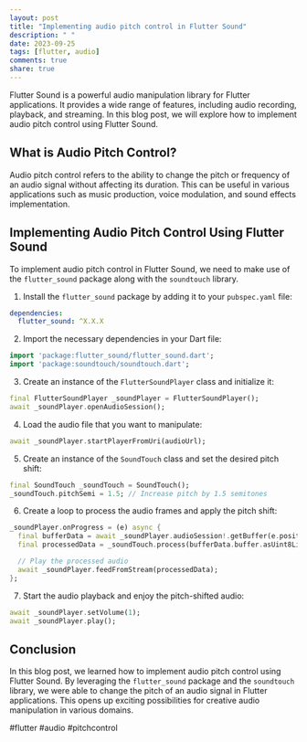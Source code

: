 ```yaml
---
layout: post
title: "Implementing audio pitch control in Flutter Sound"
description: " "
date: 2023-09-25
tags: [flutter, audio]
comments: true
share: true
---
```


Flutter Sound is a powerful audio manipulation library for Flutter applications. It provides a wide range of features, including audio recording, playback, and streaming. In this blog post, we will explore how to implement audio pitch control using Flutter Sound.

## What is Audio Pitch Control?

Audio pitch control refers to the ability to change the pitch or frequency of an audio signal without affecting its duration. This can be useful in various applications such as music production, voice modulation, and sound effects implementation.

## Implementing Audio Pitch Control Using Flutter Sound

To implement audio pitch control in Flutter Sound, we need to make use of the `flutter_sound` package along with the `soundtouch` library.

1. Install the `flutter_sound` package by adding it to your `pubspec.yaml` file:

```yaml
dependencies:
  flutter_sound: ^X.X.X
```

2. Import the necessary dependencies in your Dart file:

```dart
import 'package:flutter_sound/flutter_sound.dart';
import 'package:soundtouch/soundtouch.dart';
```

3. Create an instance of the `FlutterSoundPlayer` class and initialize it:

```dart
final FlutterSoundPlayer _soundPlayer = FlutterSoundPlayer();
await _soundPlayer.openAudioSession();
```

4. Load the audio file that you want to manipulate:

```dart
await _soundPlayer.startPlayerFromUri(audioUrl);
```

5. Create an instance of the `SoundTouch` class and set the desired pitch shift:

```dart
final SoundTouch _soundTouch = SoundTouch();
_soundTouch.pitchSemi = 1.5; // Increase pitch by 1.5 semitones
```

6. Create a loop to process the audio frames and apply the pitch shift:

```dart
_soundPlayer.onProgress = (e) async {
  final bufferData = await _soundPlayer.audioSession!.getBuffer(e.position, e.duration);
  final processedData = _soundTouch.process(bufferData.buffer.asUint8List());

  // Play the processed audio
  await _soundPlayer.feedFromStream(processedData);
};
```

7. Start the audio playback and enjoy the pitch-shifted audio:

```dart
await _soundPlayer.setVolume(1);
await _soundPlayer.play();
```

## Conclusion

In this blog post, we learned how to implement audio pitch control using Flutter Sound. By leveraging the `flutter_sound` package and the `soundtouch` library, we were able to change the pitch of an audio signal in Flutter applications. This opens up exciting possibilities for creative audio manipulation in various domains.

#flutter #audio #pitchcontrol